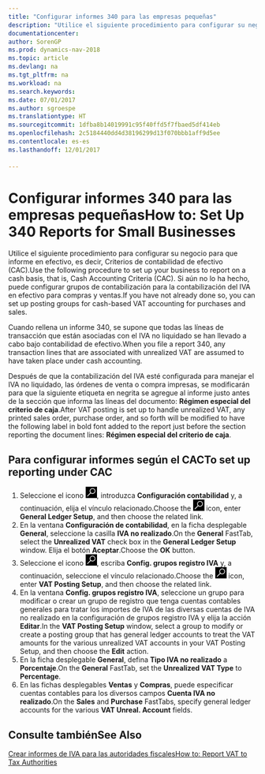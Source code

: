 ```yaml
---
title: "Configurar informes 340 para las empresas pequeñas"
description: "Utilice el siguiente procedimiento para configurar su negocio para que informe en efectivo, es decir, Criterios de contabilidad de efectivo (CAC). Si aún no lo ha hecho, puede configurar grupos de contabilización para la contabilización del IVA en efectivo para compras y ventas."
documentationcenter: 
author: SorenGP
ms.prod: dynamics-nav-2018
ms.topic: article
ms.devlang: na
ms.tgt_pltfrm: na
ms.workload: na
ms.search.keywords: 
ms.date: 07/01/2017
ms.author: sgroespe
ms.translationtype: HT
ms.sourcegitcommit: 1dfba8b14019991c95f40ffd5f7fbaed5df414eb
ms.openlocfilehash: 2c5184440dd4d38196299d13f070bbb1aff9d5ee
ms.contentlocale: es-es
ms.lasthandoff: 12/01/2017

---
```

# <a name="how-to-set-up-340-reports-for-small-businesses"></a><span data-ttu-id="d3c76-104">Configurar informes 340 para las empresas pequeñas</span><span class="sxs-lookup"><span data-stu-id="d3c76-104">How to: Set Up 340 Reports for Small Businesses</span></span>
<span data-ttu-id="d3c76-105">Utilice el siguiente procedimiento para configurar su negocio para que informe en efectivo, es decir, Criterios de contabilidad de efectivo (CAC).</span><span class="sxs-lookup"><span data-stu-id="d3c76-105">Use the following procedure to set up your business to report on a cash basis, that is, Cash Accounting Criteria (CAC).</span></span> <span data-ttu-id="d3c76-106">Si aún no lo ha hecho, puede configurar grupos de contabilización para la contabilización del IVA en efectivo para compras y ventas.</span><span class="sxs-lookup"><span data-stu-id="d3c76-106">If you have not already done so, you can set up posting groups for cash-based VAT accounting for purchases and sales.</span></span>  

<span data-ttu-id="d3c76-107">Cuando rellena un informe 340, se supone que todas las líneas de transacción que están asociadas con el IVA no liquidado se han llevado a cabo bajo contabilidad de efectivo.</span><span class="sxs-lookup"><span data-stu-id="d3c76-107">When you file a report 340, any transaction lines that are associated with unrealized VAT are assumed to have taken place under cash accounting.</span></span>  

<span data-ttu-id="d3c76-108">Después de que la contabilización del IVA esté configurada para manejar el IVA no liquidado, las órdenes de venta o compra impresas, se modificarán para que la siguiente etiqueta en negrita se agregue al informe justo antes de la sección que informa las líneas del documento: **Régimen especial del criterio de caja**.</span><span class="sxs-lookup"><span data-stu-id="d3c76-108">After VAT posting is set up to handle unrealized VAT, any printed sales order, purchase order, and so forth will be modified to have the following label in bold font added to the report just before the section reporting the document lines: **Régimen especial del criterio de caja**.</span></span>  

## <a name="to-set-up-reporting-under-cac"></a><span data-ttu-id="d3c76-109">Para configurar informes según el CAC</span><span class="sxs-lookup"><span data-stu-id="d3c76-109">To set up reporting under CAC</span></span>  

1.  <span data-ttu-id="d3c76-110">Seleccione el icono ![Buscar página o informe](../../media/ui-search/search_small.png "icono Buscar página o informe"), introduzca **Configuración contabilidad** y, a continuación, elija el vínculo relacionado.</span><span class="sxs-lookup"><span data-stu-id="d3c76-110">Choose the ![Search for Page or Report](../../media/ui-search/search_small.png "Search for Page or Report icon") icon, enter **General Ledger Setup**, and then choose the related link.</span></span>  
2.  <span data-ttu-id="d3c76-111">En la ventana **Configuración de contabilidad**, en la ficha desplegable **General**, seleccione la casilla **IVA no realizado**.</span><span class="sxs-lookup"><span data-stu-id="d3c76-111">On the **General** FastTab, select the **Unrealized VAT** check box in the **General Ledger Setup** window.</span></span> <span data-ttu-id="d3c76-112">Elija el botón **Aceptar**.</span><span class="sxs-lookup"><span data-stu-id="d3c76-112">Choose the **OK** button.</span></span>  
3.  <span data-ttu-id="d3c76-113">Seleccione el icono ![Buscar página o informe](../../media/ui-search/search_small.png "icono Buscar página o informe"), escriba **Config. grupos registro IVA** y, a continuación, seleccione el vínculo relacionado.</span><span class="sxs-lookup"><span data-stu-id="d3c76-113">Choose the ![Search for Page or Report](../../media/ui-search/search_small.png "Search for Page or Report icon") icon, enter **VAT Posting Setup**, and then choose the related link.</span></span>  
4.  <span data-ttu-id="d3c76-114">En la ventana **Config. grupos registro IVA**, seleccione un grupo para modificar o crear un grupo de registro que tenga cuentas contables generales para tratar los importes de IVA de las diversas cuentas de IVA no realizado en la configuración de grupos registro IVA y elija la acción **Editar**.</span><span class="sxs-lookup"><span data-stu-id="d3c76-114">In the **VAT Posting Setup** window, select a group to modify or create a posting group that has general ledger accounts to treat the VAT amounts for the various unrealized VAT accounts in your VAT Posting Setup, and then choose the **Edit** action.</span></span>  
5.  <span data-ttu-id="d3c76-115">En la ficha desplegable **General**, defina **Tipo IVA no realizado** a **Porcentaje**.</span><span class="sxs-lookup"><span data-stu-id="d3c76-115">On the **General** FastTab, set the **Unrealized VAT Type** to **Percentage**.</span></span>  
6.  <span data-ttu-id="d3c76-116">En las fichas desplegables **Ventas** y **Compras**, puede especificar cuentas contables para los diversos campos **Cuenta IVA no realizado**.</span><span class="sxs-lookup"><span data-stu-id="d3c76-116">On the **Sales** and **Purchase** FastTabs, specify general ledger accounts for the various **VAT Unreal. Account** fields.</span></span>  

## <a name="see-also"></a><span data-ttu-id="d3c76-117">Consulte también</span><span class="sxs-lookup"><span data-stu-id="d3c76-117">See Also</span></span>  
[<span data-ttu-id="d3c76-118">Crear informes de IVA para las autoridades fiscales</span><span class="sxs-lookup"><span data-stu-id="d3c76-118">How to: Report VAT to Tax Authorities</span></span>](../../finance-how-report-vat.md)

